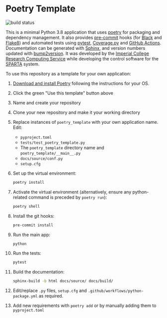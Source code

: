 # Poetry Template

![build status](../../workflows/ci/badge.svg)

This is a minimal Python 3.8 application that uses [poetry](https://python-poetry.org) for packaging and dependency management. It also provides [pre-commit](https://pre-commit.com/) hooks (for [Black](https://black.readthedocs.io/en/stable/) and [Flake8](https://flake8.pycqa.org/en/latest/)) and automated tests using [pytest](https://pytest.org/), [Coverage.py](https://coverage.readthedocs.io/) and [GitHub Actions](https://github.com/features/actions). Documentation can be generated with [Sphinx](https://www.sphinx-doc.org/en/master/), and version numbers updated with [bump2version](https://github.com/c4urself/bump2version). It was developed by the [Imperial College Research Computing Service](https://www.imperial.ac.uk/admin-services/ict/self-service/research-support/rcs/) while developing the control software for the [SPARTA](https://www.nature.com/articles/s41467-018-06397-6) system.

To use this repository as a template for your own application:

1. [Download and install Poetry](https://python-poetry.org/docs/#installation) following the instructions for your OS.
1. Click the green "Use this template" button above
1. Name and create your repository
1. Clone your new repository and make it your working directory
1. Replace instances of `poetry_template` with your own application name. Edit:
   - `pyproject.toml`
   - `tests/test_poetry_template.py`
   - The `poetry_template` directory name and `poetry_template/__main__.py`
   - `docs/source/conf.py`
   - `setup.cfg`
1. Set up the virtual environment:

   ```bash
   poetry install
   ```

1. Activate the virtual environment (alternatively, ensure any python-related command is preceded by `poetry run`):

   ```bash
   poetry shell
   ```

1. Install the git hooks:

   ```bash
   pre-commit install
   ```

1. Run the main app:

   ```bash
   python 
   ```

1. Run the tests:

   ```bash
   pytest
   ```

1. Build the documentation:

   ```bash
   sphinx-build -b html docs/source/ docs/build/
   ```

1. Edit/replace `.py` files, `setup.cfg` and `.github/workflows/python-package.yml` as required.
1. Add new requirements with `poetry add` or by manually adding them to `pyproject.toml`